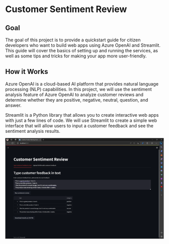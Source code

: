 # Customer Sentiment Review

## Goal  

The goal of this project is to provide a quickstart guide for citizen developers who want to build web apps using Azure OpenAI and Streamlit. This guide will cover the basics of setting up and running the services, as well as some tips and tricks for making your app more user-friendly.
  
## How it Works  

Azure OpenAI is a cloud-based AI platform that provides natural language processing (NLP) capabilities. In this project, we will use the sentiment analysis feature of Azure OpenAI to analyze customer reviews and determine whether they are positive, negative, neutral, question, and answer.

Streamlit is a Python library that allows you to create interactive web apps with just a few lines of code. We will use Streamlit to create a simple web interface that will allow users to input a customer feedback and see the sentiment analysis results.

![](../../images/3.CustomerSentimentReview.png)